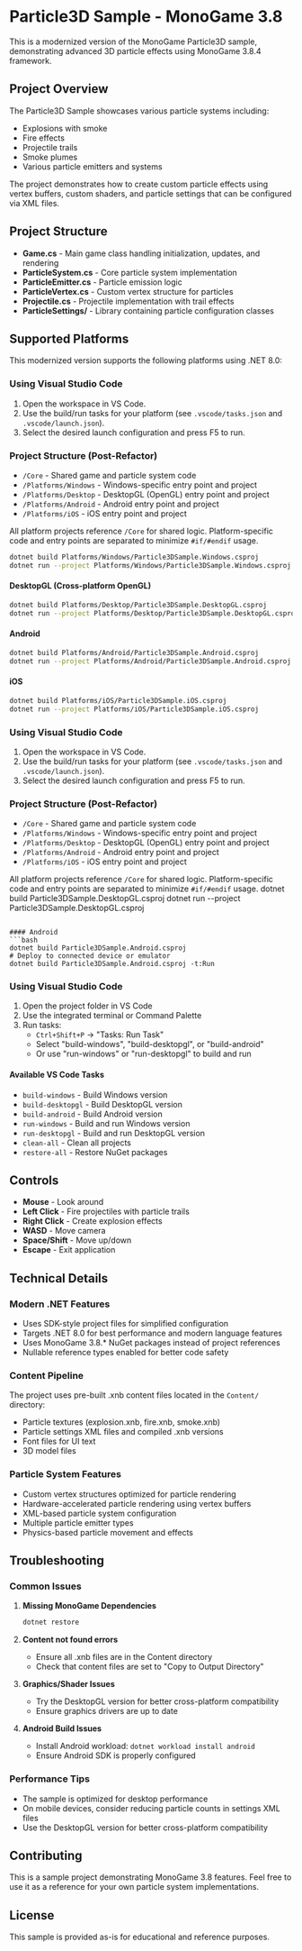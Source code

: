 # Particle3D Sample - MonoGame 3.8

This is a modernized version of the MonoGame Particle3D sample, demonstrating advanced 3D particle effects using MonoGame 3.8.4 framework.

## Project Overview

The Particle3D Sample showcases various particle systems including:
- Explosions with smoke
- Fire effects
- Projectile trails
- Smoke plumes
- Various particle emitters and systems

The project demonstrates how to create custom particle effects using vertex buffers, custom shaders, and particle settings that can be configured via XML files.

## Project Structure

- **Game.cs** - Main game class handling initialization, updates, and rendering
- **ParticleSystem.cs** - Core particle system implementation
- **ParticleEmitter.cs** - Particle emission logic
- **ParticleVertex.cs** - Custom vertex structure for particles
- **Projectile.cs** - Projectile implementation with trail effects
- **ParticleSettings/** - Library containing particle configuration classes

## Supported Platforms

This modernized version supports the following platforms using .NET 8.0:


### Using Visual Studio Code

1. Open the workspace in VS Code.
2. Use the build/run tasks for your platform (see `.vscode/tasks.json` and `.vscode/launch.json`).
3. Select the desired launch configuration and press F5 to run.

### Project Structure (Post-Refactor)

- `/Core` - Shared game and particle system code
- `/Platforms/Windows` - Windows-specific entry point and project
- `/Platforms/Desktop` - DesktopGL (OpenGL) entry point and project
- `/Platforms/Android` - Android entry point and project
- `/Platforms/iOS` - iOS entry point and project

All platform projects reference `/Core` for shared logic. Platform-specific code and entry points are separated to minimize `#if/#endif` usage.
```bash
dotnet build Platforms/Windows/Particle3DSample.Windows.csproj
dotnet run --project Platforms/Windows/Particle3DSample.Windows.csproj
```

#### DesktopGL (Cross-platform OpenGL)
```bash
dotnet build Platforms/Desktop/Particle3DSample.DesktopGL.csproj
dotnet run --project Platforms/Desktop/Particle3DSample.DesktopGL.csproj
```

#### Android
```bash
dotnet build Platforms/Android/Particle3DSample.Android.csproj
dotnet run --project Platforms/Android/Particle3DSample.Android.csproj
```

#### iOS
```bash
dotnet build Platforms/iOS/Particle3DSample.iOS.csproj
dotnet run --project Platforms/iOS/Particle3DSample.iOS.csproj
```

### Using Visual Studio Code

1. Open the workspace in VS Code.
2. Use the build/run tasks for your platform (see `.vscode/tasks.json` and `.vscode/launch.json`).
3. Select the desired launch configuration and press F5 to run.

### Project Structure (Post-Refactor)

- `/Core` - Shared game and particle system code
- `/Platforms/Windows` - Windows-specific entry point and project
- `/Platforms/Desktop` - DesktopGL (OpenGL) entry point and project
- `/Platforms/Android` - Android entry point and project
- `/Platforms/iOS` - iOS entry point and project

All platform projects reference `/Core` for shared logic. Platform-specific code and entry points are separated to minimize `#if/#endif` usage.
dotnet build Particle3DSample.DesktopGL.csproj
dotnet run --project Particle3DSample.DesktopGL.csproj
```

#### Android
```bash
dotnet build Particle3DSample.Android.csproj
# Deploy to connected device or emulator
dotnet build Particle3DSample.Android.csproj -t:Run
```

### Using Visual Studio Code

1. Open the project folder in VS Code
2. Use the integrated terminal or Command Palette
3. Run tasks:
   - `Ctrl+Shift+P` → "Tasks: Run Task"
   - Select "build-windows", "build-desktopgl", or "build-android"
   - Or use "run-windows" or "run-desktopgl" to build and run

#### Available VS Code Tasks
- `build-windows` - Build Windows version
- `build-desktopgl` - Build DesktopGL version
- `build-android` - Build Android version
- `run-windows` - Build and run Windows version
- `run-desktopgl` - Build and run DesktopGL version
- `clean-all` - Clean all projects
- `restore-all` - Restore NuGet packages

## Controls

- **Mouse** - Look around
- **Left Click** - Fire projectiles with particle trails
- **Right Click** - Create explosion effects
- **WASD** - Move camera
- **Space/Shift** - Move up/down
- **Escape** - Exit application

## Technical Details

### Modern .NET Features
- Uses SDK-style project files for simplified configuration
- Targets .NET 8.0 for best performance and modern language features
- Uses MonoGame 3.8.* NuGet packages instead of project references
- Nullable reference types enabled for better code safety

### Content Pipeline
The project uses pre-built .xnb content files located in the `Content/` directory:
- Particle textures (explosion.xnb, fire.xnb, smoke.xnb)
- Particle settings XML files and compiled .xnb versions
- Font files for UI text
- 3D model files

### Particle System Features
- Custom vertex structures optimized for particle rendering
- Hardware-accelerated particle rendering using vertex buffers
- XML-based particle system configuration
- Multiple particle emitter types
- Physics-based particle movement and effects

## Troubleshooting

### Common Issues

1. **Missing MonoGame Dependencies**
   ```bash
   dotnet restore
   ```

2. **Content not found errors**
   - Ensure all .xnb files are in the Content directory
   - Check that content files are set to "Copy to Output Directory"

3. **Graphics/Shader Issues**
   - Try the DesktopGL version for better cross-platform compatibility
   - Ensure graphics drivers are up to date

4. **Android Build Issues**
   - Install Android workload: `dotnet workload install android`
   - Ensure Android SDK is properly configured

### Performance Tips
- The sample is optimized for desktop performance
- On mobile devices, consider reducing particle counts in settings XML files
- Use the DesktopGL version for better cross-platform compatibility

## Contributing

This is a sample project demonstrating MonoGame 3.8 features. Feel free to use it as a reference for your own particle system implementations.

## License

This sample is provided as-is for educational and reference purposes.
